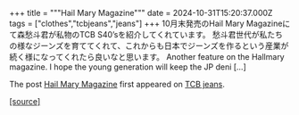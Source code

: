+++
title = """Hail Mary Magazine"""
date = 2024-10-31T15:20:37.000Z
tags = ["clothes","tcbjeans","jeans"]
+++
10月末発売のHail Mary Magazineにて森愁斗君が私物のTCB S40’sを紹介してくれています。 愁斗君世代が私たちの様なジーンズを育ててくれて、これからも日本でジーンズを作るという産業が続く様になってくれたら良いなと思います。 Another feature on the Hallmary magazine. I hope the young generation will keep the JP deni \[…\]

The post [Hail Mary Magazine](http://tcbjeans.com/2024/11/01/49800) first appeared on [TCB jeans](http://tcbjeans.com).

[[source]](http://tcbjeans.com/2024/11/01/49800)
